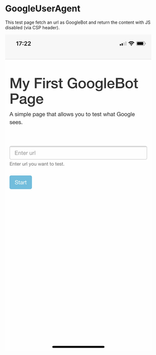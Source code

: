 # GoogleUserAgent
This test page fetch an url as GoogleBot and return the content with JS disabled (via CSP header).


![alt text](https://github.com/Pinperepette/GoogleUserAgent/blob/master/anteprima.jpg)

